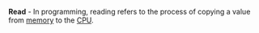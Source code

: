 **Read** - In programming, reading refers to the process of copying a value from [memory](/docs/definitions/Memory) to the [CPU](docs/definitions/CPU.md).
